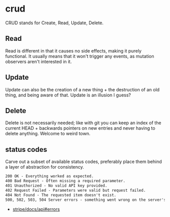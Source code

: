 # crud

CRUD stands for Create, Read, Update, Delete.

## Read
Read is different in that it causes no side effects, making it purely
functional. It usually means that it won't trigger any events, as mutation
observers aren't interested in it.

## Update
Update can also be the creation of a new thing + the destruction of an old
thing, and being aware of that. Update is an illusion I guess?

## Delete
Delete is not necessarily needed; like with git you can keep an index of the
current HEAD + backwards pointers on new entries and never having to delete
anything. Welcome to weird town.

## status codes
Carve out a subset of available status codes, preferably place them behind a
layer of abstraction for consistency.
```txt
200 OK - Everything worked as expected.
400 Bad Request - Often missing a required parameter.
401 Unauthorized - No valid API key provided.
402 Request Failed - Parameters were valid but request failed.
404 Not Found - The requested item doesn't exist.
500, 502, 503, 504 Server errors - something went wrong on the server's end.
```
- [stripe/docs/api#errors](https://stripe.com/docs/api#errors)
